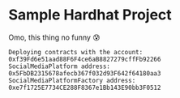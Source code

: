 # Sample Hardhat Project

Omo, this thing no funny 😰

```shell
Deploying contracts with the account: 0xf39Fd6e51aad88F6F4ce6aB8827279cffFb92266
SocialMediaPlatform address: 0x5FbDB2315678afecb367f032d93F642f64180aa3
SocialMediaPlatformFactory address: 0xe7f1725E7734CE288F8367e1Bb143E90bb3F0512
```
